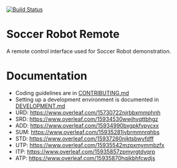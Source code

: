[![Build Status](https://travis-ci.com/rvolosatovs/turtlitto.svg?token=Rr1zHeZEE84zs4P7sgSv&branch=master)](https://travis-ci.com/rvolosatovs/turtlitto)

# Soccer Robot Remote

A remote control interface used for Soccer Robot demonstration.

# Documentation

* Coding guidelines are in [CONTRIBUTING.md](CONTRIBUTING.md)
* Setting up a development environment is documented in [DEVELOPMENT.md](DEVELOPMENT.md)
* URD: https://www.overleaf.com/15730722njrbbxmmphnh
* SRD: https://www.overleaf.com/15934530wwjhvqttbhgz
* ADD: https://www.overleaf.com/15934990bxgpkfvpycxx
* SUM: https://www.overleaf.com/15935281jvbrmmnrqhbs
* STD: https://www.overleaf.com/15937260njktsbwyfdff
* UTP: https://www.overleaf.com/15935542mzpxmymmbzfx
* ITP: https://www.overleaf.com/15935857zpmyrgtdyqrp
* ATP: https://www.overleaf.com/15935870hqjkbhfcwdjs
